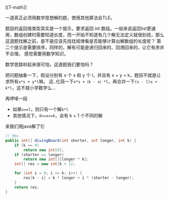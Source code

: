 [[T-math]]

一道真正必须用数学思想解的题，使用其他算法会TLE。

题目的返回值类型其实是一个提示，要求返回 int 数组。一般来说返回list更通用，数组创建时需要知道长度，而一开始不知道有几个解无法定义就很别扭，那么这道题找解之前，是不是应该先找找规律看是否能够计算出解数组的长度呢？
第二个提示是需要排序，同样的，解有可能是递归回来的、回溯回来的，让它有序并不合理。
感觉需要用数学知识。

数学思路听起来很可怕，这道题我们要怕吗？

把问题抽象一下，假设分别有 x 个 s 和 y 个 l，并且有 x + y = k，题目不就是让求所有`x*s + y*l`嘛。
这..化简一下`x*s +（k - x）*l`，再合并一下`(s - l)x + k*l`，这不就小学数学么...

再啰嗦一段
- 如果`s==l`，则只有一个解`k*l`
- 其他情况下，`0<=x<=k`，会有 k + 1 个不同的解

来我们用java解了它

```java
// 0ms
public int[] divingBoard(int shorter, int longer, int k) {
    if (k == 0)
        return new int[0];
    if (shorter == longer)
        return new int[]{longer * k};
    int[] res = new int[k + 1];

    for (int i = 0; i <= k; i++) {
        res[k - i] = k * longer + i * (shorter - longer);
    }
    return res;
}
```